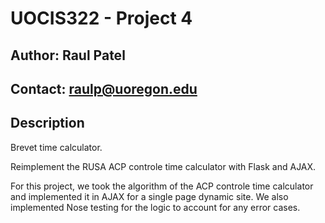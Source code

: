 # UOCIS322 - Project 4 #

## Author: Raul Patel

## Contact: raulp@uoregon.edu

## Description

Brevet time calculator.

Reimplement the RUSA ACP controle time calculator with Flask and AJAX.

For this project, we took the algorithm of the ACP controle time calculator 
and implemented it in AJAX for a single page dynamic site. We also 
implemented Nose testing for the logic to account for any error cases. 

